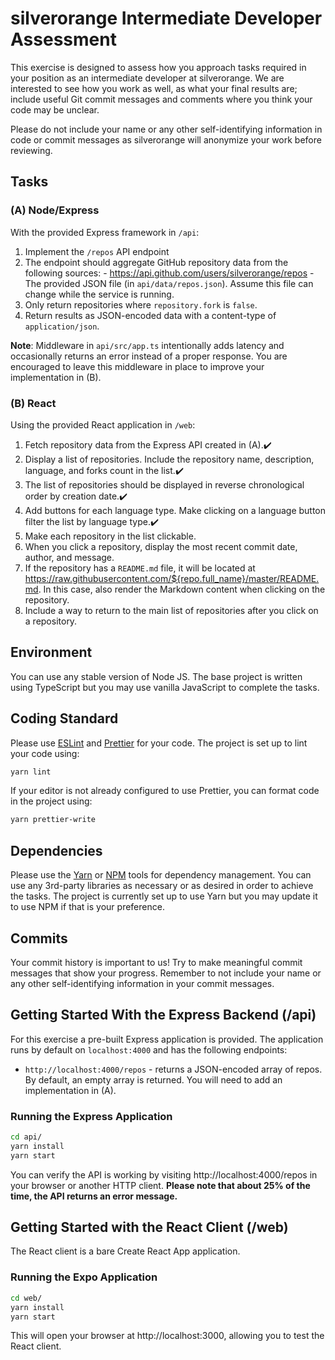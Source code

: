 # silverorange Intermediate Developer Assessment

This exercise is designed to assess how you approach tasks required in your
position as an intermediate developer at silverorange. We are interested to see
how you work as well, as what your final results are; include useful Git commit
messages and comments where you think your code may be unclear.

Please do not include your name or any other self-identifying information in
code or commit messages as silverorange will anonymize your work before
reviewing.

## Tasks

### (A) Node/Express

With the provided Express framework in `/api`:

1.  Implement the `/repos` API endpoint
2.  The endpoint should aggregate GitHub repository data from the
    following sources: - https://api.github.com/users/silverorange/repos - The provided JSON file (in `api/data/repos.json`). Assume this file can
    change while the service is running.
3.  Only return repositories where `repository.fork` is `false`.
4.  Return results as JSON-encoded data with a content-type of
    `application/json`.

**Note**: Middleware in `api/src/app.ts` intentionally adds latency and
occasionally returns an error instead of a proper response. You are encouraged
to leave this middleware in place to improve your implementation in (B).

### (B) React

Using the provided React application in `/web`:

1.  Fetch repository data from the Express API created in (A).✔️
2.  Display a list of repositories. Include the repository name, description,
    language, and forks count in the list.✔️
3.  The list of repositories should be displayed in reverse chronological order
    by creation date.✔️
    <!-- chronological order - first, second, third -->
    <!-- reverse chronological order - third, second, first -->
4.  Add buttons for each language type. Make clicking on a language button
    filter the list by language type.✔️
5.  Make each repository in the list clickable.
6.  When you click a repository, display the most recent commit date, author,
    and message.
7.  If the repository has a `README.md` file, it will be located at
    https://raw.githubusercontent.com/${repo.full_name}/master/README.md. In
    this case, also render the Markdown content when clicking on the repository.
8.  Include a way to return to the main list of repositories after you click on
    a repository.

## Environment

You can use any stable version of Node JS. The base project is written using
TypeScript but you may use vanilla JavaScript to complete the tasks.

## Coding Standard

Please use [ESLint](https://eslint.org/) and [Prettier](https://prettier.io/)
for your code. The project is set up to lint your code using:

```sh
yarn lint
```

If your editor is not already configured to use Prettier, you can format code
in the project using:

```sh
yarn prettier-write
```

## Dependencies

Please use the [Yarn](https://yarnpkg.com/) or
[NPM](https://docs.npmjs.com/cli/npm) tools for dependency
management. You can use any 3rd-party libraries as necessary or as desired in
order to achieve the tasks. The project is currently set up to use Yarn but
you may update it to use NPM if that is your preference.

## Commits

Your commit history is important to us! Try to make meaningful commit messages
that show your progress. Remember to not include your name or any other
self-identifying information in your commit messages.

## Getting Started With the Express Backend (/api)

For this exercise a pre-built Express application is provided. The application
runs by default on `localhost:4000` and has the following endpoints:

- `http://localhost:4000/repos` - returns a JSON-encoded array of repos. By
  default, an empty array is returned. You will need to add an implementation
  in (A).

### Running the Express Application

```sh
cd api/
yarn install
yarn start
```

You can verify the API is working by visiting http://localhost:4000/repos in
your browser or another HTTP client. **Please note that about 25% of the time,
the API returns an error message.**

## Getting Started with the React Client (/web)

The React client is a bare Create React App application.

### Running the Expo Application

```sh
cd web/
yarn install
yarn start
```

This will open your browser at http://localhost:3000, allowing you to test the
React client.
